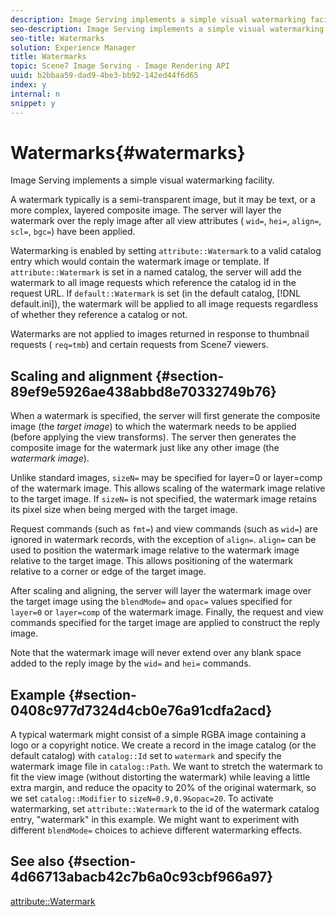 ```yaml
---
description: Image Serving implements a simple visual watermarking facility.
seo-description: Image Serving implements a simple visual watermarking facility.
seo-title: Watermarks
solution: Experience Manager
title: Watermarks
topic: Scene7 Image Serving - Image Rendering API
uuid: b2bbaa59-dad9-4be3-bb92-142ed44f6d65
index: y
internal: n
snippet: y
---
```


# Watermarks{#watermarks}

Image Serving implements a simple visual watermarking facility.

A watermark typically is a semi-transparent image, but it may be text, or a more complex, layered composite image. The server will layer the watermark over the reply image after all view attributes ( `wid=`, `hei=`, `align=`, `scl=`, `bgc=`) have been applied.

Watermarking is enabled by setting `attribute::Watermark` to a valid catalog entry which would contain the watermark image or template. If `attribute::Watermark` is set in a named catalog, the server will add the watermark to all image requests which reference the catalog id in the request URL. If `default::Watermark` is set (in the default catalog, [!DNL default.ini]), the watermark will be applied to all image requests regardless of whether they reference a catalog or not.

Watermarks are not applied to images returned in response to thumbnail requests ( `req=tmb`) and certain requests from Scene7 viewers.

## Scaling and alignment {#section-89ef9e5926ae438abbd8e70332749b76}

When a watermark is specified, the server will first generate the composite image (the *target image*) to which the watermark needs to be applied (before applying the view transforms). The server then generates the composite image for the watermark just like any other image (the *watermark image*).

Unlike standard images, `sizeN=` may be specified for layer=0 or layer=comp of the watermark image. This allows scaling of the watermark image relative to the target image. If `sizeN=` is not specified, the watermark image retains its pixel size when being merged with the target image.

Request commands (such as `fmt=`) and view commands (such as `wid=`) are ignored in watermark records, with the exception of `align=`. `align=` can be used to position the watermark image relative to the watermark image relative to the target image. This allows positioning of the watermark relative to a corner or edge of the target image.

After scaling and aligning, the server will layer the watermark image over the target image using the `blendMode=` and `opac=` values specified for `layer=0` or `layer=comp` of the watermark image. Finally, the request and view commands specified for the target image are applied to construct the reply image.

Note that the watermark image will never extend over any blank space added to the reply image by the `wid=` and `hei=` commands.

## Example {#section-0408c977d7324d4cb0e76a91cdfa2acd}

A typical watermark might consist of a simple RGBA image containing a logo or a copyright notice. We create a record in the image catalog (or the default catalog) with `catalog::Id` set to `watermark` and specify the watermark image file in `catalog::Path`. We want to stretch the watermark to fit the view image (without distorting the watermark) while leaving a little extra margin, and reduce the opacity to 20% of the original watermark, so we set `catalog::Modifier` to `sizeN=0.9,0.9&opac=20`. To activate watermarking, set `attribute::Watermark` to the id of the watermark catalog entry, "watermark" in this example. We might want to experiment with different `blendMode=` choices to achieve different watermarking effects.

## See also {#section-4d66713abacb42c7b6a0c93cbf966a97}

[attribute::Watermark](../../../../../is-api/image-catalog/image-serving-api-ref/c-image-catalog-reference/c-attributes-reference/r-watermark.md#reference-942b50acb2dd43a5ae498dc41ea9ac9b) 
